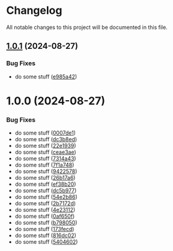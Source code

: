 # Changelog

All notable changes to this project will be documented in this file.

## [1.0.1](https://github.com/Olat-nji/dora-exporter/compare/v1.0.0...v1.0.1) (2024-08-27)


### Bug Fixes

* do some stuff ([e985a42](https://github.com/Olat-nji/dora-exporter/commit/e985a42315222a5f80c1a0d138cbddc75a2d6959))

# 1.0.0 (2024-08-27)


### Bug Fixes

* do some stuff ([0007de1](https://github.com/Olat-nji/dora-exporter/commit/0007de187039e918ad1bf780f6f75e068eb83dc0))
* do some stuff ([dc3b8ed](https://github.com/Olat-nji/dora-exporter/commit/dc3b8ed730ba4cc67ddcef19a44ac9b7b2876840))
* do some stuff ([22e1939](https://github.com/Olat-nji/dora-exporter/commit/22e19395b8264cf68ea723fe1c9d5594c3f8c247))
* do some stuff ([ceae3ae](https://github.com/Olat-nji/dora-exporter/commit/ceae3ae79a4f52a14af8fab473ccc68e470fb824))
* do some stuff ([7314a43](https://github.com/Olat-nji/dora-exporter/commit/7314a4373c7eeb079cbb973433f1750f2f75a7cf))
* do some stuff ([7f1a748](https://github.com/Olat-nji/dora-exporter/commit/7f1a7485d6d08e95f203365e6ff06cb248ba1f51))
* do some stuff ([9422578](https://github.com/Olat-nji/dora-exporter/commit/942257801fe6fc2196fb23f72aaa3caeef071583))
* do some stuff ([26b17a6](https://github.com/Olat-nji/dora-exporter/commit/26b17a6d60ac5e0c7fcdb34e44189f18e55ec4b3))
* do some stuff ([ef38b20](https://github.com/Olat-nji/dora-exporter/commit/ef38b2057b8cb1fa0ca1b599c56015837decd724))
* do some stuff ([dc5b977](https://github.com/Olat-nji/dora-exporter/commit/dc5b9771702dd91cfc9f223680f25897f9da9b79))
* do some stuff ([54e2b86](https://github.com/Olat-nji/dora-exporter/commit/54e2b86c33eda00318ee1d80404a83018ab3a722))
* do some stuff ([2b7172d](https://github.com/Olat-nji/dora-exporter/commit/2b7172dfe2bbc426264419326392f9c75b9f6860))
* do some stuff ([4e23112](https://github.com/Olat-nji/dora-exporter/commit/4e2311216f36660a3bf7009e59fc9ba5d6053c3b))
* do some stuff ([0af650f](https://github.com/Olat-nji/dora-exporter/commit/0af650f92fac2e211b5af3f55f48721708177a6f))
* do some stuff ([b798050](https://github.com/Olat-nji/dora-exporter/commit/b798050e7143d69ce1fcc884eaada3f0cd0efc83))
* do some stuff ([173fecd](https://github.com/Olat-nji/dora-exporter/commit/173fecd3c788f6d8aeb9725de68eb085cc41887f))
* do some stuff ([816dc02](https://github.com/Olat-nji/dora-exporter/commit/816dc02cdfcb75dfda9cc4d0a237bfb066630bf7))
* do some stuff ([5404602](https://github.com/Olat-nji/dora-exporter/commit/5404602d9bea41f9542e593ec7b9df41041490f3))
